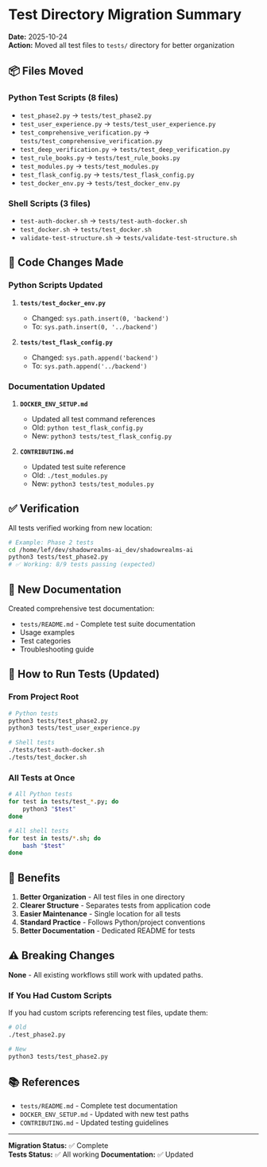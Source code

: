 # Test Directory Migration Summary

**Date:** 2025-10-24  
**Action:** Moved all test files to `tests/` directory for better organization

## 📦 Files Moved

### Python Test Scripts (8 files)
- `test_phase2.py` → `tests/test_phase2.py`
- `test_user_experience.py` → `tests/test_user_experience.py`
- `test_comprehensive_verification.py` → `tests/test_comprehensive_verification.py`
- `test_deep_verification.py` → `tests/test_deep_verification.py`
- `test_rule_books.py` → `tests/test_rule_books.py`
- `test_modules.py` → `tests/test_modules.py`
- `test_flask_config.py` → `tests/test_flask_config.py`
- `test_docker_env.py` → `tests/test_docker_env.py`

### Shell Scripts (3 files)
- `test-auth-docker.sh` → `tests/test-auth-docker.sh`
- `test_docker.sh` → `tests/test_docker.sh`
- `validate-test-structure.sh` → `tests/validate-test-structure.sh`

## 🔧 Code Changes Made

### Python Scripts Updated
1. **`tests/test_docker_env.py`**
   - Changed: `sys.path.insert(0, 'backend')` 
   - To: `sys.path.insert(0, '../backend')`

2. **`tests/test_flask_config.py`**
   - Changed: `sys.path.append('backend')`
   - To: `sys.path.append('../backend')`

### Documentation Updated
1. **`DOCKER_ENV_SETUP.md`**
   - Updated all test command references
   - Old: `python test_flask_config.py`
   - New: `python3 tests/test_flask_config.py`

2. **`CONTRIBUTING.md`**
   - Updated test suite reference
   - Old: `./test_modules.py`
   - New: `python3 tests/test_modules.py`

## ✅ Verification

All tests verified working from new location:
```bash
# Example: Phase 2 tests
cd /home/lef/dev/shadowrealms-ai_dev/shadowrealms-ai
python3 tests/test_phase2.py
# ✅ Working: 8/9 tests passing (expected)
```

## 📝 New Documentation

Created comprehensive test documentation:
- `tests/README.md` - Complete test suite documentation
- Usage examples
- Test categories
- Troubleshooting guide

## 🚀 How to Run Tests (Updated)

### From Project Root

```bash
# Python tests
python3 tests/test_phase2.py
python3 tests/test_user_experience.py

# Shell tests
./tests/test-auth-docker.sh
./tests/test_docker.sh
```

### All Tests at Once

```bash
# All Python tests
for test in tests/test_*.py; do
    python3 "$test"
done

# All shell tests
for test in tests/*.sh; do
    bash "$test"
done
```

## 🎯 Benefits

1. **Better Organization** - All test files in one directory
2. **Clearer Structure** - Separates tests from application code
3. **Easier Maintenance** - Single location for all tests
4. **Standard Practice** - Follows Python/project conventions
5. **Better Documentation** - Dedicated README for tests

## ⚠️ Breaking Changes

**None** - All existing workflows still work with updated paths.

### If You Had Custom Scripts

If you had custom scripts referencing test files, update them:

```bash
# Old
./test_phase2.py

# New
python3 tests/test_phase2.py
```

## 📚 References

- `tests/README.md` - Complete test documentation
- `DOCKER_ENV_SETUP.md` - Updated with new test paths
- `CONTRIBUTING.md` - Updated testing guidelines

---

**Migration Status:** ✅ Complete  
**Tests Status:** ✅ All working
**Documentation:** ✅ Updated

